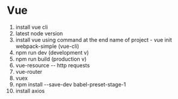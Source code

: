 # Vue

1. install vue cli
2. latest node version
3. install vue using command at the end name of project - vue init webpack-simple (vue-cli) 
4. npm run dev (development v)
5. npm run build (production v)
6. vue-resource -- http requests
7. vue-router
8. vuex
9. npm install --save-dev babel-preset-stage-1
10. install axios